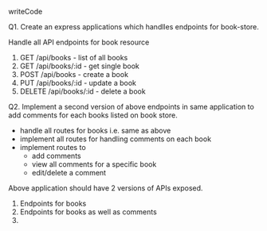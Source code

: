 writeCode

Q1. Create an express applications which handlles endpoints for book-store.

Handle all API endpoints for book resource

1. GET /api/books - list of all books
2. GET /api/books/:id - get single book
3. POST /api/books - create a book
4. PUT /api/books/:id - update a book
5. DELETE /api/books/:id - delete a book

Q2. Implement a second version of above endpoints in same application to add comments for each books listed on book store.

- handle all routes for books i.e. same as above
- implement all routes for handling comments on each book
- implement routes to
  - add comments
  - view all comments for a specific book
  - edit/delete a comment

Above application should have 2 versions of APIs exposed.

1. Endpoints for books
2. Endpoints for books as well as comments
3. 
